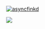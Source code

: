 
<p align="left"> <a href="https://github.com/ryo-ma/github-profile-trophy"><img src="https://github-profile-trophy.vercel.app/?username=ErenDub&theme=onedark&margin-w=15&margin-h=15&column=7" alt="asyncfinkd" /></a> </p>

<div style="display: flex">
<img src="https://github-readme-stats.vercel.app/api?username=ErenDub&show_icons=true&theme=tokyonight&count_private=true" style="margin-right: 500px"/>

<img src="https://github-readme-stats.vercel.app/api/top-langs/?username=ErenDub&layout=compact&theme=onedark&langs_count=15" style="margin-left: 500px"/>
<div>
